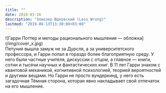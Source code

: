 ```yaml
---
title: ""
date: 2018-03-16
description: "Элиезер Юдковский (Less Wrong)"
lastmod: "2019-08-13T13:30:00+03:00"
---
```

<div class="fr ph3">![Гарри Поттер и методы рационального мышления — обложка](/img/cover_x.jpg)</div>Петуния вышла замуж не за Дурсля, а за университетского профессора, и Гарри попал в гораздо более благоприятную среду. У него были частные учителя, дискуссии с отцом, а главное — книги, сотни и тысячи научных и фантастических книг. В 11 лет Гарри знаком с квантовой механикой, когнитивной психологией, теорией вероятностей и другими вещами. Но Гарри не просто вундеркинд, у него есть загадочная Тёмная сторона, которая явно накладывает свой отпечаток на его мышление.


